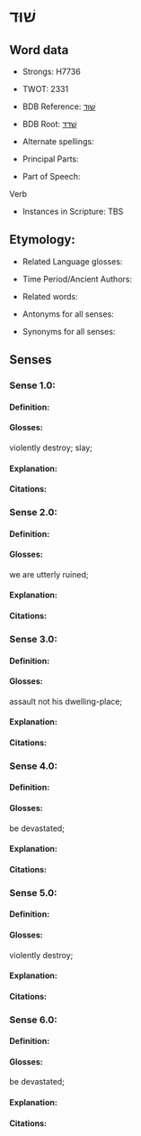 # שׁוּד

<!-- Status: S2="NeedsEdits" -->
<!-- Lexica used for edits:   -->

## Word data

* Strongs: H7736

* TWOT: 2331

* BDB Reference: [שׁוּד](rc://en/bdb/dict/v.bg.aa)

* BDB Root: [שׁדד](rc://en/bdb/dict/v.bg.aa)

* Alternate spellings:

* Principal Parts:

* Part of Speech:

Verb

* Instances in Scripture: TBS

## Etymology:

* Related Language glosses:

* Time Period/Ancient Authors:

* Related words:

* Antonyms for all senses:

* Synonyms for all senses:

## Senses

### Sense 1.0:

#### Definition:

#### Glosses:

violently destroy; slay; 

#### Explanation:

#### Citations:



### Sense 2.0:

#### Definition:

#### Glosses:

we are utterly ruined; 

#### Explanation:

#### Citations:



### Sense 3.0:

#### Definition:

#### Glosses:

assault not his dwelling-place; 

#### Explanation:

#### Citations:



### Sense 4.0:

#### Definition:

#### Glosses:

be devastated; 

#### Explanation:

#### Citations:



### Sense 5.0:

#### Definition:

#### Glosses:

violently destroy; 

#### Explanation:

#### Citations:



### Sense 6.0:

#### Definition:

#### Glosses:

be devastated; 

#### Explanation:

#### Citations:



